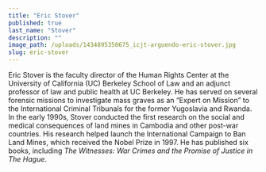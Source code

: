 ```yaml
---
title: "Eric Stover"
published: true
last_name: "Stover"
description: ""
image_path: /uploads/1434895350675_icjt-arguendo-eric-stover.jpg
slug: eric-stover
---
```


Eric Stover is the faculty director of the Human Rights Center at the University of California (UC) Berkeley School of Law and an adjunct professor of law and public health at UC Berkeley. He has served on several forensic missions to investigate mass graves as an “Expert on Mission” to the International Criminal Tribunals for the former Yugoslavia and Rwanda. In the early 1990s, Stover conducted the first research on the social and medical consequences of land mines in Cambodia and other post-war countries. His research helped launch the International Campaign to Ban Land Mines, which received the Nobel Prize in 1997. He has published six books, including _The Witnesses: War Crimes and the Promise of Justice in The Hague_.

